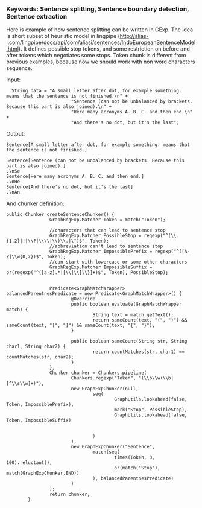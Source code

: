 ### Keywords: Sentence splitting, Sentence boundary detection, Sentence extraction ###

Here is example of how sentence splitting can be written in GExp.
The idea is short subset of heuristic model in lingpipe (http://alias-i.com/lingpipe/docs/api/com/aliasi/sentences/IndoEuropeanSentenceModel.html).
It defines possible stop tokens, and some restriction on before and after tokens which negotiates some stops.
Token chunk is different from previous examples, because now we should work with non word characters sequence.

Input:
```
  String data = "A small letter after dot, for example something. means that the sentence is not finished.\n" +
                        "Sentence (can not be unbalanced by brackets. Because this part is also joined).\n" +
                        "Here many acronyms A. B. C. and then end.\n" +
                        "And there's no dot, but it's the last";
```

Output:
```
Sentence[A small letter after dot, for example something. means that the sentence is not finished.]

Sentence[Sentence (can not be unbalanced by brackets. Because this part is also joined).]
.\nSe
Sentence[Here many acronyms A. B. C. and then end.]
.\nHe
Sentence[And there's no dot, but it's the last]
.\nAn

```

And chunker definition:
```
public Chunker createSentenceChunker() {
                GraphRegExp.Matcher Token = match("Token");

                //characters that can lead to sentence stop
                GraphRegExp.Matcher PossibleStop = regexp("^(\\.{1,2}|!|\\?|\\\\|\\)\\.|\")$", Token);
                //abbreviation can't lead to sentence stop
                GraphRegExp.Matcher ImpossiblePrefix = regexp("^([A-Z]\\w{0,2})$", Token);
                //can start with lowercase or some other characters
                GraphRegExp.Matcher ImpossibleSuffix = or(regexp("^([a-z].*|[\\]\\[\\}]+)$", Token), PossibleStop);


                Predicate<GraphMatchWrapper> balancedParentnesPredicate = new Predicate<GraphMatchWrapper>() {
                        @Override
                        public boolean evaluate(GraphMatchWrapper match) {
                                String text = match.getText();
                                return sameCount(text, "(", ")") && sameCount(text, "[", "]") && sameCount(text, "{", "}");
                        }

                        public boolean sameCount(String str, String char1, String char2) {
                                return countMatches(str, char1) == countMatches(str, char2);
                        }
                };
                Chunker chunker = Chunkers.pipeline(
                        Chunkers.regexp("Token", "(\\b\\w+\\b|[^\\s\\w]+)"),
                        new GraphExpChunker(null,
                                seq(
                                        GraphUtils.lookahead(false, Token, ImpossiblePrefix),
                                        mark("Stop", PossibleStop),
                                        GraphUtils.lookahead(false, Token, ImpossibleSuffix)


                                )
                        ),
                        new GraphExpChunker("Sentence",
                                match(seq(
                                        times(Token, 3, 100).reluctant(),
                                        or(match("Stop"), match(GraphExpChunker.END))
                                ), balancedParentnesPredicate)
                        )
                );
                return chunker;
        }
```